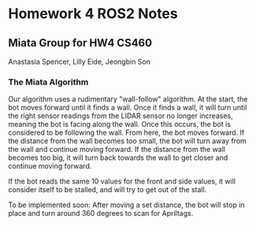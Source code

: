 # Homework 4 ROS2 Notes

## Miata Group for HW4 CS460
Anastasia Spencer, Lilly Eide, Jeongbin Son

### The Miata Algorithm

Our algorithm uses a rudimentary "wall-follow" algorithm.
At the start, the bot moves forward until it finds a wall. Once it finds a wall, it will turn until the right sensor readings from the LIDAR sensor no longer increases, meaning the bot is facing along the wall. Once this occurs, the bot is considered to be following the wall.
From here, the bot moves forward. If the distance from the wall becomes too small, the bot will turn away from the wall and continue moving forward.
If the distance from the wall becomes too big, it will turn back towards the wall to get closer and continue moving forward.

If the bot reads the same 10 values for the front and side values, it will consider itself to be stalled, and will try to get out of the stall.

To be implemented soon:
After moving a set distance, the bot will stop in place and turn around 360 degrees to scan for Apriltags.
